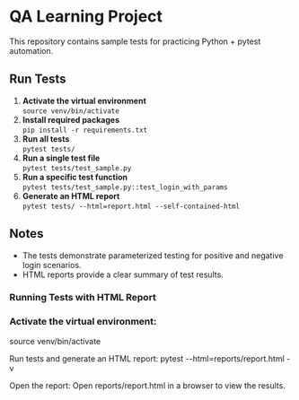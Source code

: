 # QA Learning Project
This repository contains sample tests for practicing Python + pytest automation.

## Run Tests
1. **Activate the virtual environment**  
   `source venv/bin/activate`  
2. **Install required packages**  
   `pip install -r requirements.txt`  
3. **Run all tests**  
   `pytest tests/`  
4. **Run a single test file**  
   `pytest tests/test_sample.py`  
5. **Run a specific test function**  
   `pytest tests/test_sample.py::test_login_with_params`  
6. **Generate an HTML report**  
   `pytest tests/ --html=report.html --self-contained-html`  

## Notes
- The tests demonstrate parameterized testing for positive and negative login scenarios.  
- HTML reports provide a clear summary of test results.

### Running Tests with HTML Report

### Activate the virtual environment:

source venv/bin/activate

Run tests and generate an HTML report:
pytest --html=reports/report.html -v

Open the report:
Open reports/report.html in a browser to view the results.